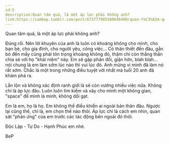 ```yaml
---
id:5
description:Quan tâm quá, là một áp lực phải không anh?
link:https://iambep.tumblr.com/post/673777985580646400/quan-t%C3%A2m-qu%C3%A1-l%C3%A0-m%E1%BB%99t-%C3%A1p-l%E1%BB%B1c-ph%E1%BA%A3i-kh%C3%B4ng-anh
---
```


Quan tâm quá, là một áp lực phải không anh?

Đúng rồi. Nên lời khuyên của anh là luôn có khoảng không cho mình, cho bạn
bè, cho gia đình, cho người yêu, công việc... Có thân thiết đến đâu, gắn
bó đến mấy cũng phải tôn trọng khoảng không đó, thậm chí còn thẳng thắn
chia sẻ với họ "khái niệm" này. Em sẽ gặp phản đối, giận hờn, blah blah...
nói chung là em làm sớm lúc nào thì vui lúc đó. Anh mừng vì mình đã làm
nó rất sớm. Chắc là một trong những điều tuyệt vời nhất mà tuổi 20 anh đã
khám phá ra.

Lẫn lộn và không xác định ranh giới là sẽ còn vướng nhiều việc nữa. Không
chỉ là áp lực đâu. Luôn luôn tìm kiếm và xây cho mình một không gian, "space"
để mình là mình, không dối gạt.

Em là em, họ là họ. Em không thể điều khiển ai ngoài bản thân đâu. Ngược
lại cũng thế, chỉ là, em chọn thế nào thôi. Áp lực chỉ là cách em nhìn,
quan sát "phản ứng" của em trước các tác động bên ngoài đó thôi.

Độc Lập - Tự Do - Hạnh Phúc em nhé.

BeP